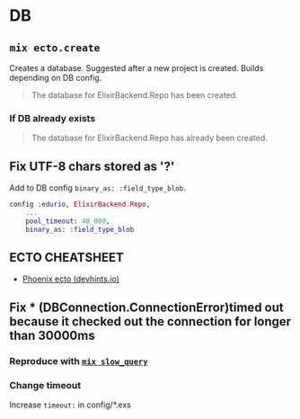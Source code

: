 # DB

## `mix ecto.create`

Creates a database. Suggested after a new project is created. Builds depending on DB config.

> The database for ElixirBackend.Repo has been created.

### If DB already exists

> The database for ElixirBackend.Repo has already been created.

## Fix UTF-8 chars stored as '?'

Add to DB config `binary_as: :field_type_blob`.

```ex
config :edurio, ElixirBackend.Repo,
    ...
    pool_timeout: 40_000,
    binary_as: :field_type_blob
```

## ECTO CHEATSHEET 

* [Phoenix ecto (devhints.io)](https://devhints.io/phoenix-ecto)

## Fix * (DBConnection.ConnectionError)timed out because it checked out the connection for longer than 30000ms

### Reproduce with [`mix slow_query`](https://github.com/janis-rullis/elixir/blob/master/backend/lib/mix/tasks/slow-query.ex)

### Change timeout

Increase `timeout:` in config/*.exs